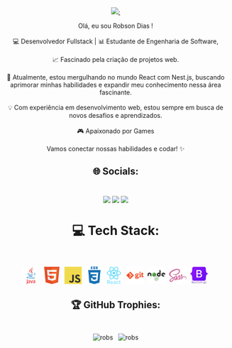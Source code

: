 <img align="right">
<div align="center">
  <a href="https://git.io/typing-svg">
    <img src="https://readme-typing-svg.herokuapp.com?font=Poppins&size=30&color=990404&center=true&vCenter=true&width=500&lines=About+me!🧐;Welcome+to+my+Github+profile!;">;
    </a>




Olá, eu sou Robson Dias !<br><br>💻 Desenvolvedor Fullstack | 📊 Estudante de Engenharia de Software,<br><br>📈 Fascinado pela criação de projetos web.<br><br>👾 Atualmente, estou mergulhando no mundo React com Nest.js, buscando aprimorar minhas habilidades e expandir meu conhecimento nessa área fascinante.<br><br>💡 Com experiência em desenvolvimento web, estou sempre em busca de novos desafios e aprendizados.<br><br> 🎮 Apaixonado por Games<br><br>Vamos conectar nossas habilidades e codar! ✨

## 🌐 Socials:<br><br>
  <a href="https://www.instagram.com/robs.diass" target="_blank"><img src="https://img.shields.io/badge/-Instagram-%23E4405F?style=for-the-badge&logo=instagram&logoColor=white" target="_blank"></a>
  <a href = "mailto:robson14br@gmail.com"><img src="https://img.shields.io/badge/-Gmail-%23333?style=for-the-badge&logo=gmail&logoColor=white" target="_blank"></a>
  <a href="https://www.linkedin.com/in/robson14br" target="_blank"><img src="https://img.shields.io/badge/-LinkedIn-%230077B5?style=for-the-badge&logo=linkedin&logoColor=white" target="_blank"></a> 

# 💻 Tech Stack: <br><br>
  <img src="https://github.com/devicons/devicon/blob/master/icons/java/java-original-wordmark.svg" title="Java" alt="Java" width="40" height="40"/>&nbsp;
  <img src="https://github.com/devicons/devicon/blob/master/icons/html5/html5-original.svg" title="HTML5" alt="HTML" width="40" height="40"/>&nbsp;
  <img src="https://github.com/devicons/devicon/blob/master/icons/javascript/javascript-original.svg" title="JavaScript" alt="JavaScript" width="40" height="40"/>&nbsp;
  <img src ="css3-plain-wordmark.svg" title="CSS3" alt="CSS" width="40" height="40">
  <img src="https://github.com/devicons/devicon/blob/master/icons/react/react-original-wordmark.svg" title="React" alt="React" width="40" height="40"/>&nbsp;
   <img src="https://github.com/devicons/devicon/blob/master/icons/git/git-plain-wordmark.svg"  title="Git" alt="Git" width="40" height="40"/>&nbsp;
  <img src= "https://github.com/devicons/devicon/blob/master/icons/nodejs/nodejs-original-wordmark.svg" title="Node" alt="Node" width="40" height="40"/>&nbsp;
  <img src= "https://github.com/devicons/devicon/blob/master/icons/sass/sass-original.svg" title="Sass" alt="Sass" width="40" height="40"/>&nbsp;
  <img src= "https://github.com/devicons/devicon/blob/master/icons/bootstrap/bootstrap-original-wordmark.svg" title="Bootstrap" alt="Sass" width="40" height="40"/>&nbsp;

## 🏆 GitHub Trophies: <br><br>
<div align="">
  <img align="center" ; src="https://github-readme-stats.vercel.app/api/top-langs?username=robson14br&layout=compact&bg_color=d9d9d9&border_color=ffffff&text_color=000000&title_color=000000&size_weight=0&count_weight=1" alt="robs" height = "150em"/> 
 &nbsp;

  <img align="center" src="https://github-readme-stats.vercel.app/api?username=robson14br&bg_color=d9d9d9&border_color=ffffff&text_color=000000&title_color=000000" alt="robs" height = "150em"  />


